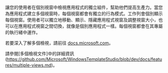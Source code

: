 ﻿讓您的使用者在個別視窗中檢視應用程式的獨立組件，幫助他們提高生產力。當您為應用程式建立多個視窗時，每個視窗都會有獨立的行為模式。工作列會個別顯示每個視窗。使用者可以獨立地移動、顯示、隱藏應用程式視窗及調整視窗大小，也可以在應用程式視窗之間切換，就像是個別應用程式一樣。每個視窗都會在其專屬的執行緒中運作。

若要深入了解多個檢視，請前往 [docs.microsoft.com](https://docs.microsoft.com/zh-tw/windows/uwp/design/layout/show-multiple-views)。

請參閱[多個檢視文件]中的詳細資訊 (https://github.com/Microsoft/WindowsTemplateStudio/blob/dev/docs/features/multiple-views.md)。